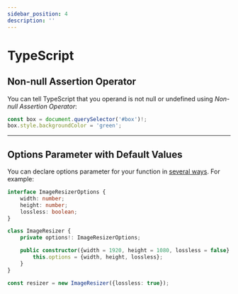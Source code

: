 ```yaml
---
sidebar_position: 4
description: ''
---
```


# TypeScript

## Non-null Assertion Operator

You can tell TypeScript that you operand is not null or undefined using _Non-null Assertion Operator_:

```typescript
const box = document.querySelector('#box')!;
box.style.backgroundColor = 'green';
```

---

## Options Parameter with Default Values

You can declare options parameter for your function in
[several ways](https://www.delftstack.com/howto/typescript/typescript-default-parameter/).
For example:

```typescript
interface ImageResizerOptions {
    width: number;
    height: number;
    lossless: boolean;
}

class ImageResizer {
    private options!: ImageResizerOptions;

    public constructor({width = 1920, height = 1080, lossless = false}: Partial<ImageResizerOptions>) {
        this.options = {width, height, lossless};
    }
}

const resizer = new ImageResizer({lossless: true});
```
